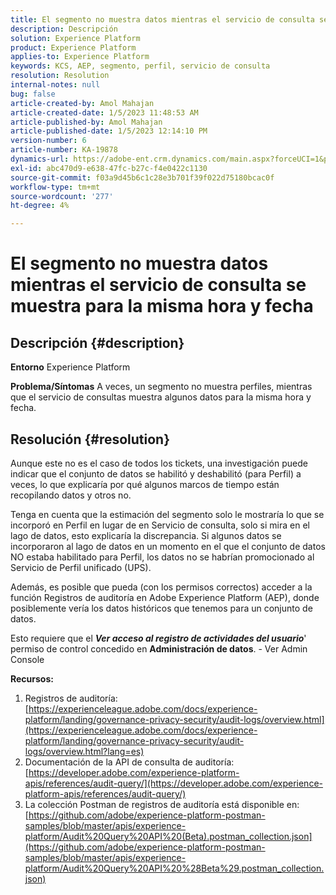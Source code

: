 ```yaml
---
title: El segmento no muestra datos mientras el servicio de consulta se muestra para la misma hora y fecha
description: Descripción
solution: Experience Platform
product: Experience Platform
applies-to: Experience Platform
keywords: KCS, AEP, segmento, perfil, servicio de consulta
resolution: Resolution
internal-notes: null
bug: false
article-created-by: Amol Mahajan
article-created-date: 1/5/2023 11:48:53 AM
article-published-by: Amol Mahajan
article-published-date: 1/5/2023 12:14:10 PM
version-number: 6
article-number: KA-19878
dynamics-url: https://adobe-ent.crm.dynamics.com/main.aspx?forceUCI=1&pagetype=entityrecord&etn=knowledgearticle&id=a34331ea-ee8c-ed11-81ac-6045bd006b3d
exl-id: abc470d9-e638-47fc-b27c-f4e0422c1130
source-git-commit: f03a9d45b6c1c28e3b701f39f022d75180bcac0f
workflow-type: tm+mt
source-wordcount: '277'
ht-degree: 4%

---
```


# El segmento no muestra datos mientras el servicio de consulta se muestra para la misma hora y fecha

## Descripción {#description}

<b>Entorno</b>
Experience Platform


<b>Problema/Síntomas</b>
A veces, un segmento no muestra perfiles, mientras que el servicio de consultas muestra algunos datos para la misma hora y fecha.


## Resolución {#resolution}


Aunque este no es el caso de todos los tickets, una investigación puede indicar que el conjunto de datos se habilitó y deshabilitó (para Perfil) a veces, lo que explicaría por qué algunos marcos de tiempo están recopilando datos y otros no.

Tenga en cuenta que la estimación del segmento solo le mostraría lo que se incorporó en Perfil en lugar de en Servicio de consulta, solo si mira en el lago de datos, esto explicaría la discrepancia. Si algunos datos se incorporaron al lago de datos en un momento en el que el conjunto de datos NO estaba habilitado para Perfil, los datos no se habrían promocionado al Servicio de Perfil unificado (UPS).



Además, es posible que pueda (con los permisos correctos) acceder a la función Registros de auditoría en Adobe Experience Platform (AEP), donde posiblemente vería los datos históricos que tenemos para un conjunto de datos.

Esto requiere que el <b>*Ver acceso al registro de actividades del usuario</b>*&#39; permiso de control concedido en <b>Administración de datos</b>. - Ver Admin Console



<b>Recursos:</b>

1. Registros de auditoría: [https://experienceleague.adobe.com/docs/experience-platform/landing/governance-privacy-security/audit-logs/overview.html](https://experienceleague.adobe.com/docs/experience-platform/landing/governance-privacy-security/audit-logs/overview.html?lang=es)
2. Documentación de la API de consulta de auditoría: [https://developer.adobe.com/experience-platform-apis/references/audit-query/](https://developer.adobe.com/experience-platform-apis/references/audit-query/)
3. La colección Postman de registros de auditoría está disponible en: [https://github.com/adobe/experience-platform-postman-samples/blob/master/apis/experience-platform/Audit%20Query%20API%20(Beta).postman_collection.json](https://github.com/adobe/experience-platform-postman-samples/blob/master/apis/experience-platform/Audit%20Query%20API%20%28Beta%29.postman_collection.json)
